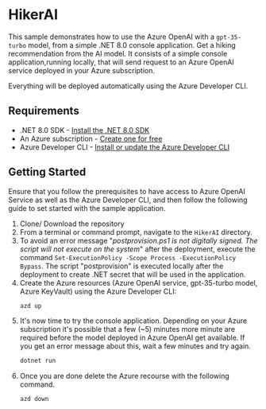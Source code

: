 # HikerAI

This sample demonstrates how to use the Azure OpenAI with a `gpt-35-turbo` model, from a simple .NET 8.0 console application. Get a hiking recommendation from the AI model. It consists of a simple console application,running locally, that will send request to an Azure OpenAI service deployed in your Azure subscription. 

Everything will be deployed automatically using the Azure Developer CLI.

## Requirements

- .NET 8.0 SDK - [Install the .NET 8.0 SDK](https://dotnet.microsoft.com/download/dotnet/8.0?WT.mc_id=dotnet-0000)
- An Azure subscription - [Create one for free](https://azure.microsoft.com/free/?WT.mc_id=dotnet-0000)
- Azure Developer CLI - [Install or update the Azure Developer CLI](https://learn.microsoft.com/azure/developer/azure-developer-cli/install-azd?WT.mc_id=dotnet-0000)

## Getting Started

Ensure that you follow the prerequisites to have access to Azure OpenAI Service as well as the Azure Developer CLI, and then follow the following guide to set started with the sample application.

1. Clone/ Download the repository
1. From a terminal or command prompt, navigate to the `HikerAI` directory.
1. To avoid an error message "*postprovision.ps1 is not digitally signed. The script will not execute on the system*" after the deployment, execute the command `Set-ExecutionPolicy -Scope Process -ExecutionPolicy Bypass`. The script "postprovision" is executed locally after the deployment to create .NET secret that will be used in the application.
1. Create the Azure resources (Azure OpenAI service, gpt-35-turbo model, Azure KeyVault) using the Azure Developer CLI:
	```bash
	azd up
	```
2. It's now time to try the console application. Depending on your Azure subscription it's possible that a few (~5) minutes more minute are required before the model deployed in Azure OpenAI get available. If you get an error message about this, wait a few minutes and try again.
	```bash
	dotnet run
	```
3. Once you are done delete the Azure recourse with the following command.
	```bash
	azd down
	```

